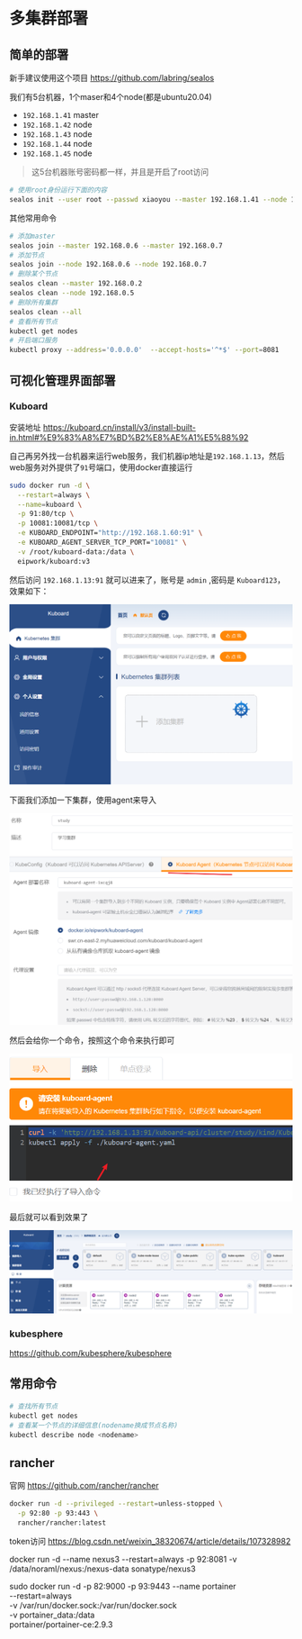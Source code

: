# 多集群部署

## 简单的部署
新手建议使用这个项目 https://github.com/labring/sealos

我们有5台机器，1个maser和4个node(都是ubuntu20.04)
- `192.168.1.41` master
- `192.168.1.42` node
- `192.168.1.43` node
- `192.168.1.44` node
- `192.168.1.45` node

> 这5台机器账号密码都一样，并且是开启了root访问

```bash
# 使用root身份运行下面的内容
sealos init --user root --passwd xiaoyou --master 192.168.1.41 --node 192.168.1.42 --node 192.168.1.43 --node 192.168.1.44 --node 192.168.1.45 --pkg-url /home/xiaoyou/kube1.22.0.tar.gz --version v1.22.0
```


其他常用命令

```bash
# 添加master
sealos join --master 192.168.0.6 --master 192.168.0.7
# 添加节点
sealos join --node 192.168.0.6 --node 192.168.0.7
# 删除某个节点
sealos clean --master 192.168.0.2
sealos clean --node 192.168.0.5
# 删除所有集群
sealos clean --all
# 查看所有节点
kubectl get nodes
# 开启端口服务
kubectl proxy --address='0.0.0.0'  --accept-hosts='^*$' --port=8081
```

## 可视化管理界面部署
### Kuboard 

安装地址 https://kuboard.cn/install/v3/install-built-in.html#%E9%83%A8%E7%BD%B2%E8%AE%A1%E5%88%92

自己再另外找一台机器来运行web服务，我们机器ip地址是`192.168.1.13`，然后web服务对外提供了`91`号端口，使用docker直接运行

```bash
sudo docker run -d \
  --restart=always \
  --name=kuboard \
  -p 91:80/tcp \
  -p 10081:10081/tcp \
  -e KUBOARD_ENDPOINT="http://192.168.1.60:91" \
  -e KUBOARD_AGENT_SERVER_TCP_PORT="10081" \
  -v /root/kuboard-data:/data \
  eipwork/kuboard:v3
```
然后访问 `192.168.1.13:91` 就可以进来了，账号是 `admin` ,密码是 `Kuboard123`，效果如下：

![](../images/2022-05-17-08-57-52.png)

下面我们添加一下集群，使用agent来导入

![](../images/2022-05-17-09-00-45.png)

然后会给你一个命令，按照这个命令来执行即可

![](../images/2022-05-17-09-01-30.png)

最后就可以看到效果了

![](../images/2022-05-17-09-04-09.png)



### kubesphere

https://github.com/kubesphere/kubesphere

## 常用命令
```bash
# 查找所有节点
kubectl get nodes
# 查看某一个节点的详细信息(nodename换成节点名称)
kubectl describe node <nodename>
```

## rancher
官网 https://github.com/rancher/rancher
```bash
docker run -d --privileged --restart=unless-stopped \
  -p 92:80 -p 93:443 \
  rancher/rancher:latest
```

token访问
https://blog.csdn.net/weixin_38320674/article/details/107328982



docker run -d --name nexus3 --restart=always -p 92:8081 -v /data/noraml/nexus:/nexus-data sonatype/nexus3

sudo docker run -d -p 82:9000 -p 93:9443 --name portainer \
    --restart=always \
    -v /var/run/docker.sock:/var/run/docker.sock \
    -v portainer_data:/data \
    portainer/portainer-ce:2.9.3